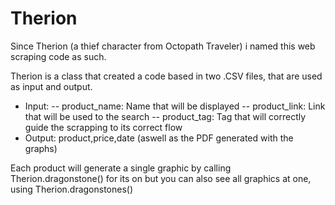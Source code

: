 # Therion

Since Therion (a thief character from Octopath Traveler) i named this web scraping code as such.

Therion is a class that created a code based in two .CSV files, that are used as input and output.
  - Input: 
    -- product_name: Name that will be displayed
    -- product_link: Link that will be used to the search
    -- product_tag: Tag that will correctly guide the scrapping to its correct flow
  - Output: product,price,date (aswell as the PDF generated with the graphs)

Each product will generate a single graphic by calling Therion.dragonstone() for its on but you can also see all graphics at one, using Therion.dragonstones()
